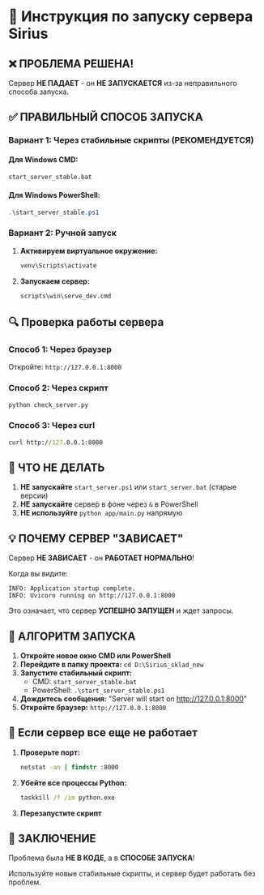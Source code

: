 # 🚀 Инструкция по запуску сервера Sirius

## ❌ **ПРОБЛЕМА РЕШЕНА!**

Сервер **НЕ ПАДАЕТ** - он **НЕ ЗАПУСКАЕТСЯ** из-за неправильного способа запуска.

## ✅ **ПРАВИЛЬНЫЙ СПОСОБ ЗАПУСКА**

### **Вариант 1: Через стабильные скрипты (РЕКОМЕНДУЕТСЯ)**

#### **Для Windows CMD:**
```cmd
start_server_stable.bat
```

#### **Для Windows PowerShell:**
```powershell
.\start_server_stable.ps1
```

### **Вариант 2: Ручной запуск**

1. **Активируем виртуальное окружение:**
   ```cmd
   venv\Scripts\activate
   ```

2. **Запускаем сервер:**
   ```cmd
   scripts\win\serve_dev.cmd
   ```

## 🔍 **Проверка работы сервера**

### **Способ 1: Через браузер**
Откройте: `http://127.0.0.1:8000`

### **Способ 2: Через скрипт**
```cmd
python check_server.py
```

### **Способ 3: Через curl**
```cmd
curl http://127.0.0.1:8000
```

## 🚨 **ЧТО НЕ ДЕЛАТЬ**

1. **НЕ запускайте** `start_server.ps1` или `start_server.bat` (старые версии)
2. **НЕ запускайте** сервер в фоне через `&` в PowerShell
3. **НЕ используйте** `python app/main.py` напрямую

## 💡 **ПОЧЕМУ СЕРВЕР "ЗАВИСАЕТ"**

Сервер **НЕ ЗАВИСАЕТ** - он **РАБОТАЕТ НОРМАЛЬНО**!

Когда вы видите:
```
INFO: Application startup complete.
INFO: Uvicorn running on http://127.0.0.1:8000
```

Это означает, что сервер **УСПЕШНО ЗАПУЩЕН** и ждет запросы.

## 🎯 **АЛГОРИТМ ЗАПУСКА**

1. **Откройте новое окно CMD или PowerShell**
2. **Перейдите в папку проекта:** `cd D:\Sirius_sklad_new`
3. **Запустите стабильный скрипт:**
   - CMD: `start_server_stable.bat`
   - PowerShell: `.\start_server_stable.ps1`
4. **Дождитесь сообщения:** "Server will start on http://127.0.0.1:8000"
5. **Откройте браузер:** `http://127.0.0.1:8000`

## 🔧 **Если сервер все еще не работает**

1. **Проверьте порт:**
   ```cmd
   netstat -an | findstr :8000
   ```

2. **Убейте все процессы Python:**
   ```cmd
   taskkill /f /im python.exe
   ```

3. **Перезапустите скрипт**

## 📝 **ЗАКЛЮЧЕНИЕ**

Проблема была **НЕ В КОДЕ**, а в **СПОСОБЕ ЗАПУСКА**!

Используйте новые стабильные скрипты, и сервер будет работать без проблем.
